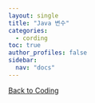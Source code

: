 ```yaml
---
layout: single
title: "Java 변수"
categories: 
  - cording
toc: true
author_profiles: false
sidebar:
  nav: "docs"
---
```

[Back to Coding](/categories/cording/)